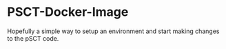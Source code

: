 # PSCT-Docker-Image
Hopefully a simple way to setup an environment and start making changes to the pSCT code.
